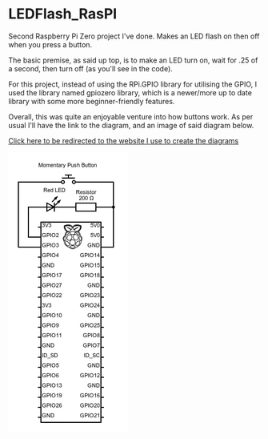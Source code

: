 # LEDFlash_RasPI
Second Raspberry Pi Zero project I've done. Makes an LED flash on then off when you press a button.

The basic premise, as said up top, is to make an LED turn on, wait for .25 of a second, then turn off (as you'll see in the code). 

For this project, instead of using the RPi.GPIO library for utilising the GPIO, I used the library named gpiozero library, which is a newer/more up to date library with some more beginner-friendly features.

Overall, this was quite an enjoyable venture into how buttons work. As per usual I'll have the link to the diagram, and an image of said diagram below.

[Click here to be redirected to the website I use to create the diagrams](https://crcit.net/c/d4c71b2c881043d4a9328e416d357dfc)

![Image of Diagram](https://raw.githubusercontent.com/avorius1337/images/main/led_flash_diagram.jpg)
